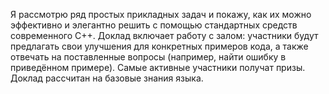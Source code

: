 Я рассмотрю ряд простых прикладных задач и покажу, как их можно эффективно и элегантно решить с помощью стандартных средств современного С++. 
Доклад включает работу с залом: участники будут предлагать свои улучшения для конкретных примеров кода, а также отвечать на поставленные вопросы (например, найти ошибку в приведённом примере). 
Самые активные участники получат призы. Доклад рассчитан на базовые знания языка.